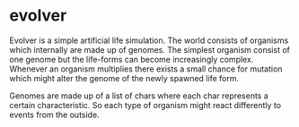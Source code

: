 # evolver
Evolver is a simple artificial life simulation. The world consists of organisms which internally are made up of genomes. The simplest organism consist of one genome but the life-forms can become increasingly complex. Whenever an organism multiplies there exists a small chance for mutation which might alter the genome of the newly spawned life form. 

Genomes are made up of a list of chars where each char represents a certain characteristic. So each type of organism might react differently to events from the outside. 


